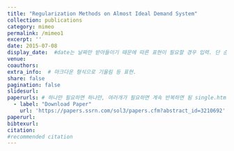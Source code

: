 ```yaml
---
title: "Regularization Methods on Almost Ideal Demand System"
collection: publications
category: mimeo
permalink: /mimeo1
excerpt: ''
date: 2015-07-08
display_date:  #date는 날짜만 받아들이기 때문에 따른 표현이 필요할 경우 입력. 단 순서는 date를 여전히 활용함.
venue: 
coauthors: 
extra_info:  # 마크다운 형식으로 기울림 등 표현. 
share: false
pagination: false
slidesurl: 
paperurls: # 하나만 필요하면 하나만, 여러개가 필요하면 계속 반복하면 됨 single.html 에서 작동
  - label: "Download Paper"
    url: 'https://papers.ssrn.com/sol3/papers.cfm?abstract_id=3210692'
paperurl: 
bibtexurl: 
citation:
#recommended citation  
---
```


